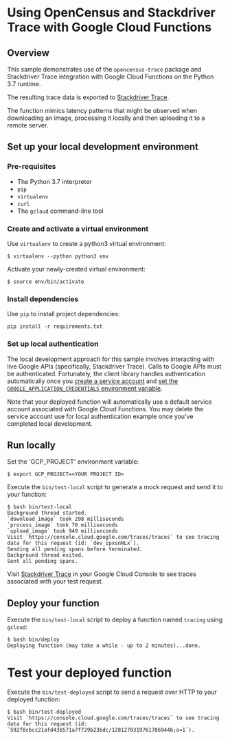 # Using OpenCensus and Stackdriver Trace with Google Cloud Functions

## Overview
This sample demonstrates use of the `opencensus-trace` package and Stackdriver
Trace integration with Google Cloud Functions on the Python 3.7 runtime.

The resulting trace data is exported to [Stackdriver Trace](https://cloud.google.com/trace/).

The function mimics latency patterns that might be observed when downloading an
image, processing it locally and then uploading it to a remote server.

## Set up your local development environment

### Pre-requisites
* The Python 3.7 interpreter
* `pip`
* `virtualenv`
* `curl`
* The `gcloud` command-line tool

### Create and activate a virtual environment
Use `virtualenv` to create a python3 virtual environment:
```console
$ virtualenv --python python3 env
```

Activate your newly-created virtual environment:
```console
$ source env/bin/activate
```

### Install dependencies
Use `pip` to install project dependencies:
```console
pip install -r requirements.txt
```

### Set up local authentication
The local development approach for this sample involves interacting with live
Google APIs (specifically, Stackdriver Trace). Calls to Google APIs must be
authenticated. Fortunately, the client library handles authentication
automatically once you [create a service account](https://cloud.google.com/docs/authentication/getting-started#creating_a_service_account)
and [set the `GOOGLE_APPLICATION_CREDENTIALS` environment variable](https://cloud.google.com/docs/authentication/getting-started).

Note that your deployed function will automatically use a default service
account associated with Google Cloud Functions. You may delete the service
account use for local authentication example once you've completed local
development.

## Run locally
Set the 'GCP_PROJECT' environment variable:
```console
$ export GCP_PROJECT=<YOUR PROJECT ID>
```

Execute the `bin/test-local` script to generate a mock request and send it to
your function:
```console
$ bash bin/test-local
Background thread started.
`download_image` took 298 milliseconds
`process_image` took 78 milliseconds
`upload_image` took 949 milliseconds
Visit `https://console.cloud.google.com/traces/traces` to see tracing data for this request (id: `dev_ipxsnNLx`).
Sending all pending spans before terminated.
Background thread exited.
Sent all pending spans.
```

Visit [Stackdriver Trace](https://console.cloud.google.com/traces/traces) in
your Google Cloud Console to see traces associated with your test request.

## Deploy your function
Execute the `bin/test-local` script to deploy a function named `tracing`
using `gcloud`:

```console
$ bash bin/deploy
Deploying function (may take a while - up to 2 minutes)...done.
```

# Test your deployed function
Execute the `bin/test-deployed` script to send a request over HTTP to your
deployed function:

```console
$ bash bin/test-deployed
Visit `https://console.cloud.google.com/traces/traces` to see tracing data for this request (id: `592f8cbcc21afd43b571a7f729b23bdc/12812703197617869446;o=1`).
```
